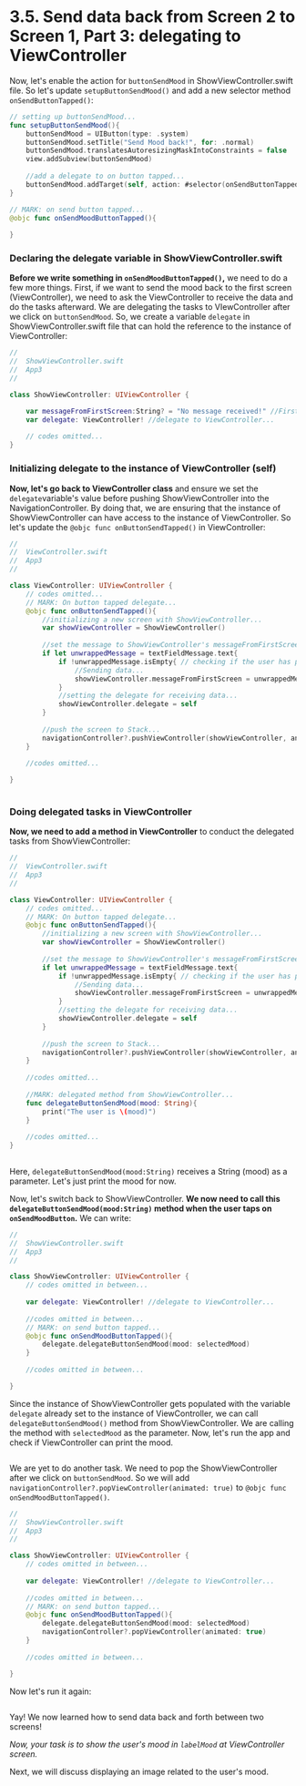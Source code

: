 # 3.5. Send data back from Screen 2 to Screen 1, Part 3: delegating to ViewController

Now, let's enable the action for `buttonSendMood` in ShowViewController.swift file. So let's update `setupButtonSendMood()` and add a new selector method `onSendButtonTapped()`:

```swift
// setting up buttonSendMood...
func setupButtonSendMood(){
    buttonSendMood = UIButton(type: .system)
    buttonSendMood.setTitle("Send Mood back!", for: .normal)
    buttonSendMood.translatesAutoresizingMaskIntoConstraints = false
    view.addSubview(buttonSendMood)
    
    //add a delegate to on button tapped...
    buttonSendMood.addTarget(self, action: #selector(onSendButtonTapped), for: .touchUpInside)
}

// MARK: on send button tapped...
@objc func onSendMoodButtonTapped(){
    
}
```

### Declaring the delegate variable in ShowViewController.swift

**Before we write something in `onSendMoodButtonTapped()`,** we need to do a few more things. First, if we want to send the mood back to the first screen (ViewController), we need to ask the ViewController to receive the data and do the tasks afterward. We are delegating the tasks to VIewController after we click on `buttonSendMood`. So, we create a variable `delegate` in ShowViewController.swift file that can hold the reference to the instance of ViewController:

```swift
//
//  ShowViewController.swift
//  App3
//

class ShowViewController: UIViewController {

    var messageFromFirstScreen:String? = "No message received!" //First screen can set this variable...
    var delegate: ViewController! //delegate to ViewController...
    
    // codes omitted...
}
```

### Initializing delegate to the instance of ViewController (self)

**Now, let's go back to ViewController class** and ensure we set the `delegate`variable's value before pushing ShowViewController into the NavigationController. By doing that, we are ensuring that the instance of ShowViewController can have access to the instance of ViewController. So let's update the `@objc func onButtonSendTapped()` in ViewController:

```swift
//
//  ViewController.swift
//  App3
//

class ViewController: UIViewController {
    // codes omitted...
    // MARK: On button tapped delegate...
    @objc func onButtonSendTapped(){
        //initializing a new screen with ShowViewController...
        var showViewController = ShowViewController()
        
        //set the message to ShowViewController's messageFromFirstScreen variable...
        if let unwrappedMessage = textFieldMessage.text{
            if !unwrappedMessage.isEmpty{ // checking if the user has put any message...
                //Sending data...
                showViewController.messageFromFirstScreen = unwrappedMessage
            }
            //setting the delegate for receiving data...
            showViewController.delegate = self
        }
        
        //push the screen to Stack...
        navigationController?.pushViewController(showViewController, animated: true)
    }
    
    //codes omitted...

}
 
```

### Doing delegated tasks in ViewController

**Now, we need to add a method in ViewController** to conduct the delegated tasks from ShowViewController:

```swift
//
//  ViewController.swift
//  App3
//

class ViewController: UIViewController {
    // codes omitted...
    // MARK: On button tapped delegate...
    @objc func onButtonSendTapped(){
        //initializing a new screen with ShowViewController...
        var showViewController = ShowViewController()
        
        //set the message to ShowViewController's messageFromFirstScreen variable...
        if let unwrappedMessage = textFieldMessage.text{
            if !unwrappedMessage.isEmpty{ // checking if the user has put any message...
                //Sending data...
                showViewController.messageFromFirstScreen = unwrappedMessage
            }
            //setting the delegate for receiving data...
            showViewController.delegate = self
        }
        
        //push the screen to Stack...
        navigationController?.pushViewController(showViewController, animated: true)
    }
    
    //codes omitted...
    
    //MARK: delegated method from ShowViewController...
    func delegateButtonSendMood(mood: String){
        print("The user is \(mood)")
    }
    
    //codes omitted...
}
 
```

Here, `delegateButtonSendMood(mood:String)` receives a String (mood) as a parameter. Let's just print the mood for now.

Now, let's switch back to ShowViewController. **We now need to call this `delegateButtonSendMood(mood:String)` method when the user taps on `onSendMoodButton`.** We can write:

```swift
//
//  ShowViewController.swift
//  App3
//

class ShowViewController: UIViewController {
    // codes omitted in between...
    
    var delegate: ViewController! //delegate to ViewController...
    
    //codes omitted in between...
    // MARK: on send button tapped...
    @objc func onSendMoodButtonTapped(){
        delegate.delegateButtonSendMood(mood: selectedMood)
    }
    
    //codes omitted in between...

}

```

Since the instance of ShowViewController gets populated with the variable `delegate` already set to the instance of ViewController, we can call `delegateButtonSendMood()` method from ShowViewController. We are calling the method with `selectedMood` as the parameter. Now, let's run the app and check if ViewController can print the mood.

<figure><img src="../.gitbook/assets/ten (1).gif" alt=""><figcaption></figcaption></figure>

We are yet to do another task. We need to pop the ShowViewController after we click on `buttonSendMood`. So we will add `navigationController?.popViewController(animated: true)` to `@objc func onSendMoodButtonTapped()`.

```swift
//
//  ShowViewController.swift
//  App3
//

class ShowViewController: UIViewController {
    // codes omitted in between...
    
    var delegate: ViewController! //delegate to ViewController...
    
    //codes omitted in between...
    // MARK: on send button tapped...
    @objc func onSendMoodButtonTapped(){
        delegate.delegateButtonSendMood(mood: selectedMood)
        navigationController?.popViewController(animated: true)
    }
    
    //codes omitted in between...

}
```

Now let's run it again:

<figure><img src="../.gitbook/assets/eleven.gif" alt=""><figcaption></figcaption></figure>

Yay! We now learned how to send data back and forth between two screens!

_Now, your task is to show the user's mood in `labelMood` at ViewController screen._

Next, we will discuss displaying an image related to the user's mood.
